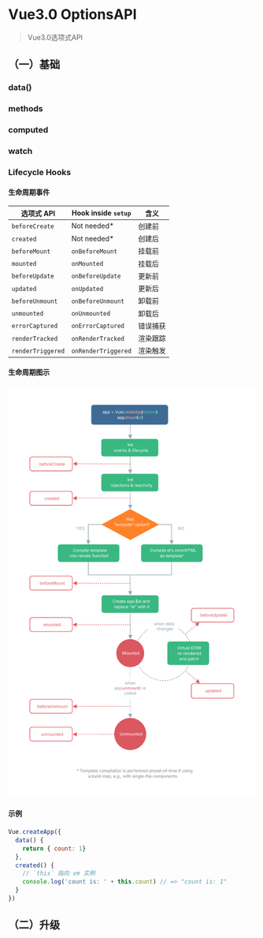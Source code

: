 # Vue3.0 OptionsAPI

> Vue3.0选项式API

## （一）基础

### data()

### methods

### computed

### watch

### Lifecycle Hooks

#### 生命周期事件

| 选项式 API        | Hook inside `setup` | 含义     |
| ----------------- | ------------------- | -------- |
| `beforeCreate`    | Not needed*         | 创建前   |
| `created`         | Not needed*         | 创建后   |
| `beforeMount`     | `onBeforeMount`     | 挂载前   |
| `mounted`         | `onMounted`         | 挂载后   |
| `beforeUpdate`    | `onBeforeUpdate`    | 更新前   |
| `updated`         | `onUpdated`         | 更新后   |
| `beforeUnmount`   | `onBeforeUnmount`   | 卸载前   |
| `unmounted`       | `onUnmounted`       | 卸载后   |
| `errorCaptured`   | `onErrorCaptured`   | 错误捕获 |
| `renderTracked`   | `onRenderTracked`   | 渲染跟踪 |
| `renderTriggered` | `onRenderTriggered` | 渲染触发 |

#### 生命周期图示

![实例的生命周期](01-optionsAPI.assets/lifecycle.svg)

#### 示例

```js
Vue.createApp({
  data() {
    return { count: 1}
  },
  created() {
    // `this` 指向 vm 实例
    console.log('count is: ' + this.count) // => "count is: 1"
  }
})
```



## （二）升级
